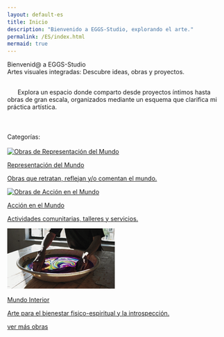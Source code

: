 ```yaml
---
layout: default-es
title: Inicio
description: "Bienvenido a EGGS-Studio, explorando el arte."
permalink: /ES/index.html
mermaid: true
---
```

<div class="titulo">Bienvenid@ a EGGS-Studio</div>

<div class="subtitulo">Artes visuales integradas: Descubre ideas, obras y proyectos.</div>
<!-- Párrafo 1 -->
<p class="parrafo" style="margin-top: 6%;">
  &nbsp;&nbsp;&nbsp;&nbsp;&nbsp;&nbsp;Explora un espacio donde comparto desde proyectos íntimos hasta obras de gran escala, organizados mediante un esquema que clarifica mi práctica artística.
</p>
<br>


<div class="subtitulo" style="margin-top: 4%;">Categorías:</div>
<br>
<div class="button-container">
  <a href="mundo-exterior.html" class="fancy-button">
    <div class="button-content">
      <img src="/assets/img/ES-inicio - representacion del mundo.gif" alt="Obras de Representación del Mundo" loading="lazy">
      <p class="title">Representación del Mundo</p>
      <p class="subtitle">Obras que retratan, reflejan y/o comentan el mundo.</p>
    </div>
  </a>

  <a href="accion.html" class="fancy-button">
    <div class="button-content">
      <img src="/assets/img/index---gif--accion-en-el-mundo.gif" alt="Obras de Acción en el Mundo" loading="lazy">
      <p class="title">Acción en el Mundo</p>
      <p class="subtitle">Actividades comunitarias, talleres y servicios.</p>
    </div>
  </a>

  <a href="interior.html" class="fancy-button">
    <div class="button-content">
      <img src="/assets/img/ES-inicio---mundo-interior.gif" alt="Exploración del Mundo Interior" loading="lazy">
      <p class="title">Mundo Interior</p>
      <p class="subtitle">Arte para el bienestar fisico-espiritual y la introspección.</p>
    </div>
  </a>
</div>

<a href="exhibiciones.html" class="enlace">ver más obras</a>
<br><br>
